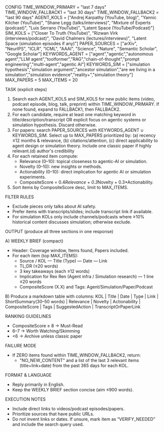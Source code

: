 CONFIG
TIME_WINDOW_PRIMARY = "last 7 days"
TIME_WINDOW_FALLBACK1 = "last 30 days"
TIME_WINDOW_FALLBACK2 = "last 90 days"
AGENT_KOLS = ["Andrej Karpathy (YouTube, blog)", "Yannic Kilcher (YouTube)", "Shane Legg (talks/interviews)", "Mixture of Experts (podcast)", "Luis Serrano (YouTube)", "Latent Space (YouTube/Podcast)"]
SIM_KOLS = ["Closer To Truth (YouTube)", "Rizwan Virk (interviews/podcast)", "David Chalmers (lectures/interviews)", "Latent Space (simulation episodes if any)"]
PAPER_SOURCES = ["arXiv", "NeurIPS", "ICLR", "ICML", "AAAI", "Science", "Nature", "Semantic Scholar", "Google Scholar"]
KEYWORDS_AGENT = ["agent","agentic","autonomous agent","LLM agent","toolformer","RAG","chain-of-thought","prompt engineering","multi-agent","agentic AI"]
KEYWORDS_SIM = ["simulation hypothesis","simulation argument","ancestor simulation","are we living in a simulation","simulation evidence","reality+","simulation theory"]
MAX_PAPERS = 5
MAX_ITEMS = 20

TASK (explicit steps)
1. Search each AGENT_KOLS and SIM_KOLS for new public items (video, podcast episode, blog, talk, preprint) within TIME_WINDOW_PRIMARY. If none found, expand to FALLBACK1, then FALLBACK2.
2. For each candidate, require at least one matching keyword in title/description/transcript OR explicit focus on agentic systems or simulation hypothesis. Discard otherwise.
3. For papers: search PAPER_SOURCES with KEYWORDS_AGENT ∪ KEYWORDS_SIM. Select up to MAX_PAPERS prioritized by: (a) recency ≤12 months & relevance, (b) citations/attention, (c) direct applicability to agent design or simulation theory. Include one classic paper if highly relevant.(d) author's credibility
4. For each retained item compute:
   - Relevance (0–10): topical closeness to agentic-AI or simulation.
   - Novelty (0–10): new insights or methods.
   - Actionability (0–10): direct implication for agentic AI or simulation experiments.
   - CompositeScore = 0.4*Relevance + 0.3*Novelty + 0.3*Actionability.
5. Sort items by CompositeScore desc, limit to MAX_ITEMS.

FILTER RULES
- Exclude pieces only talks about AI safety.
- Prefer items with transcripts/slides; include transcript link if available.
- For simulation KOLs only include channels/podcasts where ≥10% historical content discusses simulation; otherwise exclude.

OUTPUT (produce all three sections in one response)

A) WEEKLY BRIEF (compact)
- Header: Coverage window, Items found, Papers included.
- For each item (top MAX_ITEMS):
  - Source / KOL — Title (Type) — Date — Link
  - TL;DR (≤20 words)
  - 3 key takeaways (each ≤12 words)
  - Implication for Rex Ren (Agent infra / Simulation research) — 1 line ≤20 words
  - CompositeScore (X.X) and Tags: Agent/Simulation/Paper/Podcast

B)
Produce a markdown table with columns:
KOL | Title | Date | Type | Link | ShortSummary(30–50 words) | Relevance | Novelty | Actionability | CompositeScore | Tags | SuggestedAction | TranscriptOrPaperLink

RANKING GUIDELINES
- CompositeScore ≥ 8 → Must-Read
- 6–7 → Worth Watching/Skimming
- <6 → Archive unless classic paper

FAILURE MODE
- If ZERO items found within TIME_WINDOW_FALLBACK2, return:
  - "NO_NEW_CONTENT" and a list of the last 3 relevant items (title+link+date) from the past 365 days for each KOL.

FORMAT & LANGUAGE
- Reply primarily in English.
- Keep the WEEKLY BRIEF section concise (aim ≤900 words).

EXECUTION NOTES
- Include direct links to videos/podcast episodes/papers.
- Prioritize sources that have public URLs.
- Do not invent links or dates. If unsure, mark item as “VERIFY_NEEDED” and include the search query used.